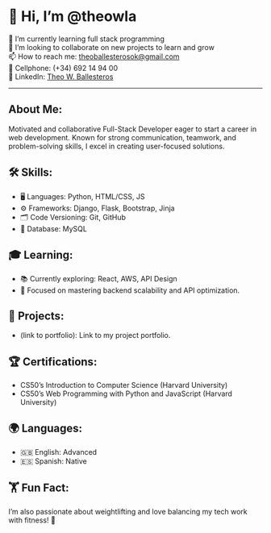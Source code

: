 # 👋 Hi, I’m @theowla

🌱 I’m currently learning full stack programming  
💞️ I’m looking to collaborate on new projects to learn and grow  
📫 How to reach me: theoballesterosok@gmail.com  
📱 Cellphone: (+34) 692 14 94 00  
🔗 LinkedIn: [Theo W. Ballesteros](https://www.linkedin.com/in/theo-w-ballesteros-5933642b7)

---

## About Me:
Motivated and collaborative Full-Stack Developer eager to start a career in web development.
Known for strong communication, teamwork, and problem-solving skills, I excel in creating user-focused solutions.

## 🛠️ Skills:
- 🖥️ Languages: Python, HTML/CSS, JS  
- ⚙️ Frameworks: Django, Flask, Bootstrap, Jinja  
- 🗂️ Code Versioning: Git, GitHub  
- 💾 Database: MySQL  

## 🎓 Learning:
- 📚 Currently exploring: React, AWS, API Design  
- 🌱 Focused on mastering backend scalability and API optimization.

## 🚀 Projects:
- (link to portfolio): Link to my project portfolio.

## 🏆 Certifications:
- CS50’s Introduction to Computer Science (Harvard University)  
- CS50’s Web Programming with Python and JavaScript (Harvard University)

## 🌍 Languages:
- 🇬🇧 English: Advanced  
- 🇪🇸 Spanish: Native  

## 🏋️ Fun Fact:
I’m also passionate about weightlifting and love balancing my tech work with fitness! 💪



<!---
theowla/theowla is a ✨ special ✨ repository because its `README.md` (this file) appears on your GitHub profile.
You can click the Preview link to take a look at your changes.
--->

